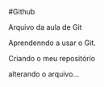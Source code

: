 #Github

Arquivo da aula de Git

Aprendenndo a usar o Git.

Criando o meu repositório

alterando o arquivo...
